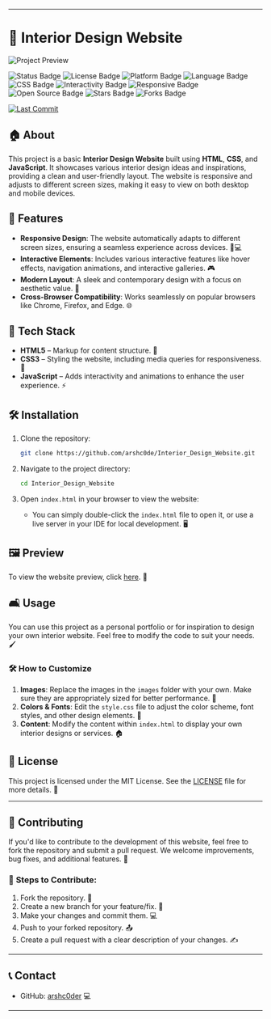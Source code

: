 
---

# 🌟 **Interior Design Website**

![Project Preview](https://raw.githubusercontent.com/arshc0de/Interior_Design_Website/main/preview/infra_crop.png)

<p align="left">
  <img src="https://img.shields.io/badge/status-Beta-yellow.svg" alt="Status Badge"/> 
  <img src="https://img.shields.io/github/license/arshc0de/Interior_Design_Website?color=green" alt="License Badge"/> 
  <img src="https://img.shields.io/badge/platform-Windows-blue.svg" alt="Platform Badge"/> 
  <img src="https://img.shields.io/badge/language-HTML5-%23E34F26.svg" alt="Language Badge"/> 
  <img src="https://img.shields.io/badge/framework-CSS3-%231572B6.svg" alt="CSS Badge"/> 
  <img src="https://img.shields.io/badge/interactive-yes-brightgreen.svg" alt="Interactivity Badge"/> 
  <img src="https://img.shields.io/badge/responsive-yes-green.svg" alt="Responsive Badge"/> 
  <img src="https://img.shields.io/badge/open--source-yes-brightgreen.svg" alt="Open Source Badge"/> 
  <img src="https://img.shields.io/github/stars/arshc0de/Interior_Design_Website?style=social" alt="Stars Badge"/> 
  <img src="https://img.shields.io/github/forks/arshc0de/Interior_Design_Website?style=social" alt="Forks Badge"/> 
</p>

[![Last Commit](https://img.shields.io/github/last-commit/arshc0de/Interior_Design_Website)](https://github.com/arshc0de/Interior_Design_Website/commits/main)

## 🏠 **About**

This project is a basic **Interior Design Website** built using **HTML**, **CSS**, and **JavaScript**. It showcases various interior design ideas and inspirations, providing a clean and user-friendly layout. The website is responsive and adjusts to different screen sizes, making it easy to view on both desktop and mobile devices.

## 🚀 **Features**

* **Responsive Design**: The website automatically adapts to different screen sizes, ensuring a seamless experience across devices. 📱💻
* **Interactive Elements**: Includes various interactive features like hover effects, navigation animations, and interactive galleries. 🎮
* **Modern Layout**: A sleek and contemporary design with a focus on aesthetic value. 🎨
* **Cross-Browser Compatibility**: Works seamlessly on popular browsers like Chrome, Firefox, and Edge. 🌐

## 🔧 **Tech Stack**

* **HTML5** – Markup for content structure. 📝
* **CSS3** – Styling the website, including media queries for responsiveness. 🎨
* **JavaScript** – Adds interactivity and animations to enhance the user experience. ⚡️

## 🛠️ **Installation**

1. Clone the repository:

   ```bash
   git clone https://github.com/arshc0de/Interior_Design_Website.git
   ```

2. Navigate to the project directory:

   ```bash
   cd Interior_Design_Website
   ```

3. Open `index.html` in your browser to view the website:

   * You can simply double-click the `index.html` file to open it, or use a live server in your IDE for local development. 🖥️

## 🖼️ **Preview**

To view the website preview, click [here](https://raw.githubusercontent.com/arshc0de/Interior_Design_Website/main/preview/infra.png). 👀

## 🛋️ **Usage**

You can use this project as a personal portfolio or for inspiration to design your own interior website. Feel free to modify the code to suit your needs. 🖌️

### 🛠️ **How to Customize**

1. **Images**: Replace the images in the `images` folder with your own. Make sure they are appropriately sized for better performance. 📸
2. **Colors & Fonts**: Edit the `style.css` file to adjust the color scheme, font styles, and other design elements. 🎨
3. **Content**: Modify the content within `index.html` to display your own interior designs or services. 🏠

## 📝 **License**

This project is licensed under the MIT License. See the [LICENSE](https://opensource.org/licenses/MIT) file for more details. 📜

---

## 🤝 **Contributing**

If you'd like to contribute to the development of this website, feel free to fork the repository and submit a pull request. We welcome improvements, bug fixes, and additional features. 🚀

### 🔄 **Steps to Contribute**:

1. Fork the repository. 🍴
2. Create a new branch for your feature/fix. 🌱
3. Make your changes and commit them. 💻
4. Push to your forked repository. 📤
5. Create a pull request with a clear description of your changes. ✍️

---

## 📞 **Contact**

* GitHub: [arshc0der](https://github.com/arshc0der) 💻

---
